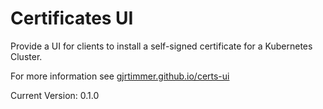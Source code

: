# Certificates UI

Provide a UI for clients to install a self-signed certificate for a Kubernetes Cluster.

For more information see [gjrtimmer.github.io/certs-ui](https://gjrtimmer.github.io/certs-ui)

Current Version: 0.1.0
